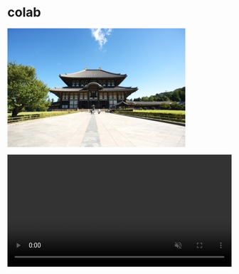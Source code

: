 # colab

![東大寺](toudaiji.jpg)

<video controls playsinline width="100%" autoplay loop muted="true" src="omizutori.mp4" type="video/mp4" >
 Sorry, your browser doesn't support embedded videos.
</video>
